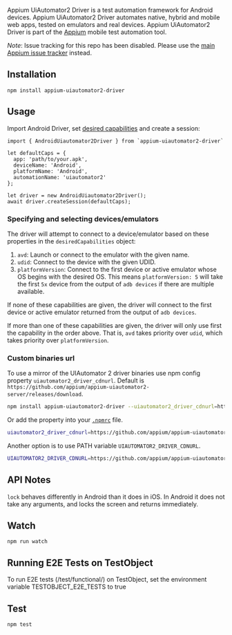 
Appium UiAutomator2 Driver is a test automation framework for Android devices. Appium UiAutomator2 Driver automates native, hybrid and mobile web apps, tested on emulators and real devices. Appium UiAutomator2 Driver is part of the [Appium](https://github.com/appium/appium) mobile test automation tool.

*Note*: Issue tracking for this repo has been disabled. Please use the [main Appium issue tracker](https://github.com/appium/appium/issues) instead.

## Installation
```
npm install appium-uiautomator2-driver
```

## Usage
Import Android Driver, set [desired capabilities](http://appium.io/slate/en/1.5/?javascript#appium-server-capabilities) and create a session:

```
import { AndroidUiautomator2Driver } from `appium-uiautomator2-driver`

let defaultCaps = {
  app: 'path/to/your.apk',
  deviceName: 'Android',
  platformName: 'Android',
  automationName: 'uiautomator2'
};

let driver = new AndroidUiautomator2Driver();
await driver.createSession(defaultCaps);
```

### Specifying and selecting devices/emulators
The driver will attempt to connect to a device/emulator based on these properties in the `desiredCapabilities` object:

1. `avd`: Launch or connect to the emulator with the given name.
1. `udid`: Connect to the device with the given UDID.
1. `platformVersion`: Connect to the first device or active emulator whose OS begins with the desired OS. This means `platformVersion: 5` will take the first `5x` device from the output of `adb devices` if there are multiple available.

If none of these capabilities are given, the driver will connect to the first device or active emulator returned from the output of `adb devices`.

If more than one of these capabilities are given, the driver will only use first the capability in the order above. That is, `avd` takes priority over `udid`, which takes priority over `platformVersion`.

### Custom binaries url

To use a mirror of the UIAutomator 2 driver binaries use npm config property `uiautomator2_driver_cdnurl`.
Default is `https://github.com/appium/appium-uiautomator2-server/releases/download`.

```bash
npm install appium-uiautomator2-driver --uiautomator2_driver_cdnurl=https://github.com/appium/appium-uiautomator2-server/releases/download
```

Or add the property into your [`.npmrc`](https://docs.npmjs.com/files/npmrc) file.

```bash
uiautomator2_driver_cdnurl=https://github.com/appium/appium-uiautomator2-server/releases/download
```

Another option is to use PATH variable `UIAUTOMATOR2_DRIVER_CDNURL`.

```bash
UIAUTOMATOR2_DRIVER_CDNURL=https://github.com/appium/appium-uiautomator2-server/releases/download npm install appium-uiautomator2-driver
```

## API Notes

`lock` behaves differently in Android than it does in iOS. In Android it does not take any arguments, and locks the screen and returns immediately.


## Watch

```
npm run watch
```

## Running E2E Tests on TestObject

To run E2E tests (/test/functional/) on TestObject, set the environment variable TESTOBJECT_E2E_TESTS to true

## Test

```
npm test
```